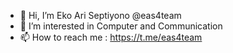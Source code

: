 - 👋 Hi, I’m Eko Ari Septiyono @eas4team
- 👀 I’m interested in Computer and Communication
- 📫 How to reach me : https://t.me/eas4team

<!---
eas4team/eas4team is a ✨ special ✨ repository because its `README.md` (this file) appears on your GitHub profile.
You can click the Preview link to take a look at your changes.
--->
